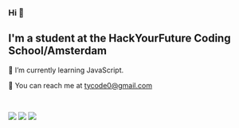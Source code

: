 

### Hi 👋


## I'm a student at the HackYourFuture Coding School/Amsterdam


&#128313;   I’m currently learning JavaScript.

&#128313;   You can reach me at tycode0@gmail.com

 &nbsp;
 &nbsp;
 &nbsp;

![](https://img.shields.io/badge/Code-HTML-informational?style=flat-square&logo=html5&logoColor=white&color=blue)
![](https://img.shields.io/badge/Code-CSS-informational?style=flat-square&logo=css3&logoColor=white&color=2bbc8a)
![](https://img.shields.io/badge/Code-JavaScript-informational?style=flat-square&logo=javascript&logoColor=white&color=2bbc8a)


<!--
- 👯 I’m looking to collaborate on ...
- 🤔 I’m looking for help with ...
- 💬 Ask me about ...
- 📫 How to reach me: ...
- 😄 Pronouns: ...
- ⚡ Fun fact: ...
!-->
